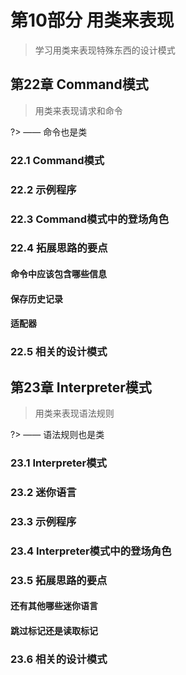 # 第10部分 用类来表现

> 学习用类来表现特殊东西的设计模式

## 第22章 Command模式

> 用类来表现请求和命令

?> —— 命令也是类

### 22.1 Command模式

### 22.2 示例程序

### 22.3 Command模式中的登场角色

### 22.4 拓展思路的要点

#### 命令中应该包含哪些信息

#### 保存历史记录

#### 适配器

### 22.5 相关的设计模式

## 第23章 Interpreter模式

> 用类来表现语法规则

?> —— 语法规则也是类

### 23.1 Interpreter模式

### 23.2 迷你语言

### 23.3 示例程序

### 23.4 Interpreter模式中的登场角色

### 23.5 拓展思路的要点

#### 还有其他哪些迷你语言

#### 跳过标记还是读取标记

### 23.6 相关的设计模式